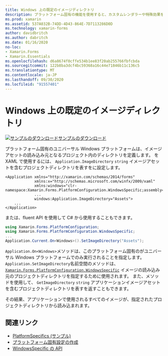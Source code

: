 ```yaml
---
title: Windows 上の既定のイメージディレクトリ
description: プラットフォーム固有の機能を使用すると、カスタムレンダラーや特殊効果を実装することなく、特定のプラットフォームでのみ使用できる機能を使用できます。 この記事では、イメージアセットの読み込み元となるプロジェクト内のディレクトリを定義する Windows プラットフォーム固有のを使用する方法について説明します。
ms.prod: xamarin
ms.assetid: 537A032B-74DD-4D43-864E-7D7113286D0D
ms.technology: xamarin-forms
author: davidbritch
ms.author: dabritch
ms.date: 01/16/2020
no-loc:
- Xamarin.Forms
- Xamarin.Essentials
ms.openlocfilehash: d6a8674f0cffe534b1ee83f20ab255766fbfcbda
ms.sourcegitcommit: 122b8ba3dcf4bc59368a16c44e71846b11c136c5
ms.translationtype: MT
ms.contentlocale: ja-JP
ms.lasthandoff: 09/30/2020
ms.locfileid: "91557401"
---
```

# <a name="default-image-directory-on-windows"></a>Windows 上の既定のイメージディレクトリ

[![サンプルのダウンロード](~/media/shared/download.png)サンプルのダウンロード](https://docs.microsoft.com/samples/xamarin/xamarin-forms-samples/userinterface-platformspecifics)

プラットフォーム固有のユニバーサル Windows プラットフォームは、イメージアセットの読み込み元となるプロジェクト内のディレクトリを定義します。 を XAML で使用するには、 `Application.ImageDirectory` `string` イメージアセットを含むプロジェクトディレクトリを表すをに設定します。

```xaml
<Application xmlns="http://xamarin.com/schemas/2014/forms"
             xmlns:x="http://schemas.microsoft.com/winfx/2009/xaml"
             xmlns:windows="clr-namespace:Xamarin.Forms.PlatformConfiguration.WindowsSpecific;assembly=Xamarin.Forms.Core"
             ...
             windows:Application.ImageDirectory="Assets">
    ...
</Application>
```

または、fluent API を使用して C# から使用することもできます。

```csharp
using Xamarin.Forms.PlatformConfiguration;
using Xamarin.Forms.PlatformConfiguration.WindowsSpecific;
...
Application.Current.On<Windows>().SetImageDirectory("Assets");
```

`Application.On<Windows>`メソッドは、このプラットフォーム固有のがユニバーサル Windows プラットフォームでのみ実行されることを指定します。 `Application.SetImageDirectory`名前空間のメソッドは、 [`Xamarin.Forms.PlatformConfiguration.WindowsSpecific`](xref:Xamarin.Forms.PlatformConfiguration.WindowsSpecific) イメージの読み込み元のプロジェクトディレクトリを指定するために使用されます。 また、メソッドを使用して、 `GetImageDirectory` `string` アプリケーションイメージアセットを含むプロジェクトディレクトリを表すを返すこともできます。

その結果、アプリケーションで使用されるすべてのイメージが、指定されたプロジェクトディレクトリから読み込まれます。

## <a name="related-links"></a>関連リンク

- [PlatformSpecifics (サンプル)](/samples/xamarin/xamarin-forms-samples/userinterface-platformspecifics)
- [プラットフォーム固有設定の作成](~/xamarin-forms/platform/platform-specifics/index.md#creating-platform-specifics)
- [WindowsSpecific の API](xref:Xamarin.Forms.PlatformConfiguration.WindowsSpecific)